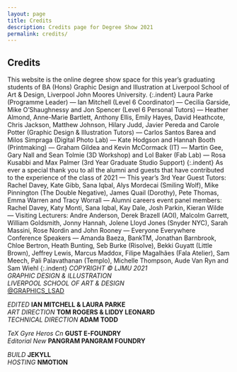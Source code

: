 ```yaml
---
layout: page
title: Credits
description: Credits page for Degree Show 2021
permalink: credits/
---
```

## Credits
This website is the online degree show space for this year’s graduating students of BA (Hons) Graphic Design and Illustration at Liverpool School of Art & Design, Liverpool John Moores University.
{:.indent}
Laura Parke (Programme Leader) — Ian Mitchell (Level 6 Coordinator) — Cecilia Garside, Mike O’Shaughnessy and Jon Spencer (Level 6 Personal Tutors) — Heather Almond, Anne-Marie Bartlett, Anthony Ellis, Emily Hayes, David Heathcote, Chris Jackson, Matthew Johnson, Hilary Judd, Javier Pereda and Carole Potter (Graphic Design & Illustration Tutors) — Carlos Santos Barea and Milos Simpraga (Digital Photo Lab) — Kate Hodgson and Hannah Booth (Printmaking) — Graham Gildea and Kevin McCormack (IT) — Martin Gee, Gary Nall and Sean Tolmie (3D Workshop) and Lol Baker (Fab Lab) — Rosa Kusabbi and Max Palmer (3rd Year Graduate Studio Support)
{:.indent}
As ever a special thank you to all the alumni and guests that have contributed to the experience of the class of 2021 — This year’s 3rd Year Guest Tutors: Rachel Davey, Kate Gibb, Sana Iqbal, Alys Mordecai (Smiling Wolf), Mike Pinnington (The Double Negative), James Quail (Dorothy), Pete Thomas, Emma Warren and Tracy Worrall — Alumni careers event panel members: Rachel Davey, Katy Monti, Sana Iqbal, Kay Dale, Josh Parkin, Kieran Wilde — Visiting Lecturers: Andre Anderson, Derek Brazell (AOI), Malcolm Garrett,  William Goldsmith, Jonny Hannah, Jolene Lloyd Jones (Snyder NYC), Sarah Massini, Rose Nordin and John Rooney — Everyone Everywhere Conference Speakers — Amanda Baeza, BankTM, Jonathan Barnbrook, Chloe Bertron, Heath Bunting, Seb Burke (Risolve), Bekki Guyatt (Little Brown), Jeffrey Lewis, Marcus Maddox, Filipe Magalhães (Fala Atelier), Sam Meech, Pali Palavathanan (Templo), Michelle Thompson, Aude Van Ryn and Sam Wiehl
{:.indent}
_COPYRIGHT © LJMU 2021_  
_GRAPHIC DESIGN & ILLUSTRATION_  
_LIVERPOOL SCHOOL OF ART & DESIGN_  
[@GRAPHICS_LSAD](https://www.instagram.com/graphics_lsad/)

_EDITED_ __IAN MITCHELL & LAURA PARKE__  
_ART DIRECTION_ __TOM ROGERS & LIDDY LEONARD__  
_TECHNICAL DIRECTION_ __ADAM TODD__  

_TeX Gyre Heros Cn_ __GUST E-FOUNDRY__  
_Editorial New_ __PANGRAM PANGRAM FOUNDRY__  

_BUILD_ __JEKYLL__  
_HOSTING_ __NMOTION__  
